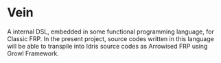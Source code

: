 # Vein
A internal DSL, embedded in some functional programming language, for Classic FRP.
In the present project, source codes written in this language will be able to transpile into Idris source codes as Arrowised FRP using Growl Framework.
